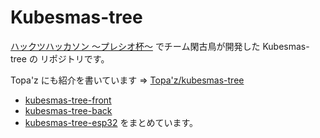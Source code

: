 # Kubesmas-tree
[ハックツハッカソン 〜プレシオ杯〜](https://hackz.connpass.com/event/192814/) でチーム閑古鳥が開発した Kubesmas-tree の リポジトリです。

Topa'z にも紹介を書いています => [Topa'z/kubesmas-tree](https://topaz.dev/projects/01esyz02k087m3f3mfhxzaxng9)
- [kubesmas-tree-front](https://github.com/kanko-dori/kubesmas-tree-front)
- [kubesmas-tree-back](https://github.com/kanko-dori/kubesmas-tree-back/)
- [kubesmas-tree-esp32](https://github.com/kanko-dori/kubesmas-tree-esp32)
をまとめています。
